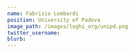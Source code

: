 ```yaml
---
name: Fabrizio Lombardi
position: University of Padova
image_path: /images/loghi_org/unipd.png
twitter_username:
blurb:
---
```

